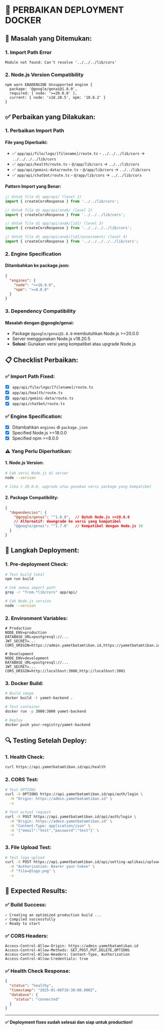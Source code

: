# 🔧 PERBAIKAN DEPLOYMENT DOCKER

## 🚨 **Masalah yang Ditemukan:**

### 1. **Import Path Error**
```
Module not found: Can't resolve '../../../lib/cors'
```

### 2. **Node.js Version Compatibility**
```
npm warn EBADENGINE Unsupported engine {
  package: '@google/genai@1.8.0',
  required: { node: '>=20.0.0' },
  current: { node: 'v18.20.5', npm: '10.8.2' }
}
```

## ✅ **Perbaikan yang Dilakukan:**

### 1. **Perbaikan Import Path**

#### **File yang Diperbaiki:**
- ✅ `app/api/file/logo/[filename]/route.ts` - `../../../lib/cors` → `../../../../lib/cors`
- ✅ `app/api/health/route.ts` - `@/app/lib/cors` → `../../lib/cors`
- ✅ `app/api/gemini-data/route.ts` - `@/app/lib/cors` → `../../lib/cors`
- ✅ `app/api/chatbot/route.ts` - `@/app/lib/cors` → `../../lib/cors`

#### **Pattern Import yang Benar:**
```typescript
// Untuk file di app/api/ (level 1)
import { createCorsResponse } from '../../lib/cors';

// Untuk file di app/api/anak/ (level 2)
import { createCorsResponse } from '../../../lib/cors';

// Untuk file di app/api/anak/[id]/ (level 3)
import { createCorsResponse } from '../../../../lib/cors';

// Untuk file di app/api/anak/[id]/assessment/ (level 4)
import { createCorsResponse } from '../../../../../lib/cors';
```

### 2. **Engine Specification**

#### **Ditambahkan ke package.json:**
```json
{
  "engines": {
    "node": ">=18.0.0",
    "npm": ">=8.0.0"
  }
}
```

### 3. **Dependency Compatibility**

#### **Masalah dengan @google/genai:**
- Package `@google/genai@1.8.0` membutuhkan Node.js >=20.0.0
- Server menggunakan Node.js v18.20.5
- **Solusi:** Gunakan versi yang kompatibel atau upgrade Node.js

## 📋 **Checklist Perbaikan:**

### ✅ **Import Path Fixed:**
- [x] `app/api/file/logo/[filename]/route.ts`
- [x] `app/api/health/route.ts`
- [x] `app/api/gemini-data/route.ts`
- [x] `app/api/chatbot/route.ts`

### ✅ **Engine Specification:**
- [x] Ditambahkan `engines` di `package.json`
- [x] Specified Node.js >=18.0.0
- [x] Specified npm >=8.0.0

### ⚠️ **Yang Perlu Diperhatikan:**

#### **1. Node.js Version:**
```bash
# Cek versi Node.js di server
node --version

# Jika < 20.0.0, upgrade atau gunakan versi package yang kompatibel
```

#### **2. Package Compatibility:**
```json
{
  "dependencies": {
    "@google/genai": "^1.8.0",  // Butuh Node.js >=20.0.0
    // Alternatif: downgrade ke versi yang kompatibel
    "@google/genai": "^1.7.0"   // Kompatibel dengan Node.js 18
  }
}
```

## 🚀 **Langkah Deployment:**

### **1. Pre-deployment Check:**
```bash
# Test build lokal
npm run build

# Cek semua import path
grep -r "from.*lib/cors" app/api/

# Cek Node.js version
node --version
```

### **2. Environment Variables:**
```env
# Production
NODE_ENV=production
DATABASE_URL=postgresql://...
JWT_SECRET=...
CORS_ORIGIN=https://admin.yametbatamtiban.id,https://yametbatamtiban.id

# Development
NODE_ENV=development
DATABASE_URL=postgresql://...
JWT_SECRET=...
CORS_ORIGIN=http://localhost:3000,http://localhost:3001
```

### **3. Docker Build:**
```bash
# Build image
docker build -t yamet-backend .

# Test container
docker run -p 3000:3000 yamet-backend

# Deploy
docker push your-registry/yamet-backend
```

## 🔍 **Testing Setelah Deploy:**

### **1. Health Check:**
```bash
curl https://api.yametbatamtiban.id/api/health
```

### **2. CORS Test:**
```bash
# Test OPTIONS
curl -X OPTIONS https://api.yametbatamtiban.id/api/auth/login \
  -H "Origin: https://admin.yametbatamtiban.id" \
  -v

# Test actual request
curl -X POST https://api.yametbatamtiban.id/api/auth/login \
  -H "Origin: https://admin.yametbatamtiban.id" \
  -H "Content-Type: application/json" \
  -d '{"email":"test","password":"test"}' \
  -v
```

### **3. File Upload Test:**
```bash
# Test logo upload
curl -X POST https://api.yametbatamtiban.id/api/setting-aplikasi/upload-logo \
  -H "Authorization: Bearer your-token" \
  -F "file=@logo.png" \
  -v
```

## 🎯 **Expected Results:**

### **✅ Build Success:**
```
✓ Creating an optimized production build ...
✓ Compiled successfully
✓ Ready to start
```

### **✅ CORS Headers:**
```
Access-Control-Allow-Origin: https://admin.yametbatamtiban.id
Access-Control-Allow-Methods: GET,POST,PUT,DELETE,OPTIONS
Access-Control-Allow-Headers: Content-Type, Authorization
Access-Control-Allow-Credentials: true
```

### **✅ Health Check Response:**
```json
{
  "status": "healthy",
  "timestamp": "2025-01-08T10:30:00.000Z",
  "database": {
    "status": "connected"
  }
}
```

---

**✅ Deployment fixes sudah selesai dan siap untuk production!** 